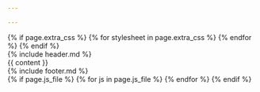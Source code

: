 ```yaml
---

---
```


<!DOCTYPE html>
<html lang="id">
<head>
	<meta charset="utf-8">
	<meta name="viewport" content="width=device-width, initial-scale=1.0">
	<meta name="description" content="{{ site.description }}">
	<meta lang="id">
	<link rel="stylesheet" type="text/css" href="{{ site.base_url }}/assets/css/main.css">
	{% if page.extra_css %}
		{% for stylesheet in page.extra_css %}
			<link rel="stylesheet" type="text/css" href="{{ site.base_url }}/assets/css/{{ stylesheet }}.css">
		{% endfor %}
	{% endif %}
	<title> {{ site.title }} - {{ page.title }} </title>
</head>
<body>
	<div class="outer-container">
		<div class="container">
			{% include header.md %}
			<div class="content">
				{{ content }}
			</div>
		</div>
		{% include footer.md %}
	</div>
<script type="text/javascript" src="{{ site.base_url }}/assets/js/dropdown-navbar.js"></script>
{% if page.js_file %}
	{% for js in page.js_file %}
		<script type="text/javascript" src="{{ site.base_url }}/assets/js/{{ js }}.js"></script>
	{% endfor %}
{% endif %}
</body>
</html>